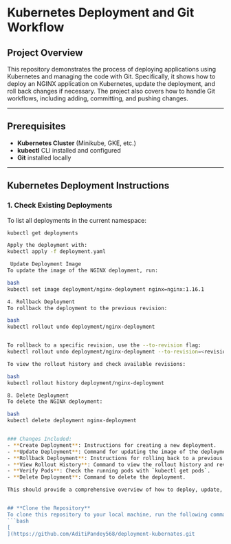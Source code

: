 # **Kubernetes Deployment and Git Workflow**

## **Project Overview**
This repository demonstrates the process of deploying applications using Kubernetes and managing the code with Git. Specifically, it shows how to deploy an NGINX application on Kubernetes, update the deployment, and roll back changes if necessary. The project also covers how to handle Git workflows, including adding, committing, and pushing changes.

---

## **Prerequisites**
- **Kubernetes Cluster** (Minikube, GKE, etc.)
- **kubectl** CLI installed and configured
- **Git** installed locally

---

## **Kubernetes Deployment Instructions**

### **1. Check Existing Deployments**
To list all deployments in the current namespace:
```bash
kubectl get deployments

Apply the deployment with:
kubectl apply -f deployment.yaml

 Update Deployment Image
To update the image of the NGINX deployment, run:

bash
kubectl set image deployment/nginx-deployment nginx=nginx:1.16.1

4. Rollback Deployment
To rollback the deployment to the previous revision:

bash
kubectl rollout undo deployment/nginx-deployment


To rollback to a specific revision, use the --to-revision flag:
kubectl rollout undo deployment/nginx-deployment --to-revision=<revision-number>

To view the rollout history and check available revisions:

bash
kubectl rollout history deployment/nginx-deployment

8. Delete Deployment
To delete the NGINX deployment:

bash
kubectl delete deployment nginx-deployment


### Changes Included:
- **Create Deployment**: Instructions for creating a new deployment.
- **Update Deployment**: Command for updating the image of the deployment.
- **Rollback Deployment**: Instructions for rolling back to a previous deployment revision.
- **View Rollout History**: Command to view the rollout history and revisions.
- **Verify Pods**: Check the running pods with `kubectl get pods`.
- **Delete Deployment**: Command to delete the deployment.

This should provide a comprehensive overview of how to deploy, update, and rollback your application in Kubernetes while managing version control with Git. Let me know if you'd like to add anything else!


## **Clone the Repository**
To clone this repository to your local machine, run the following command:
```bash
[
](https://github.com/AditiPandey568/deployment-kubernates.git
